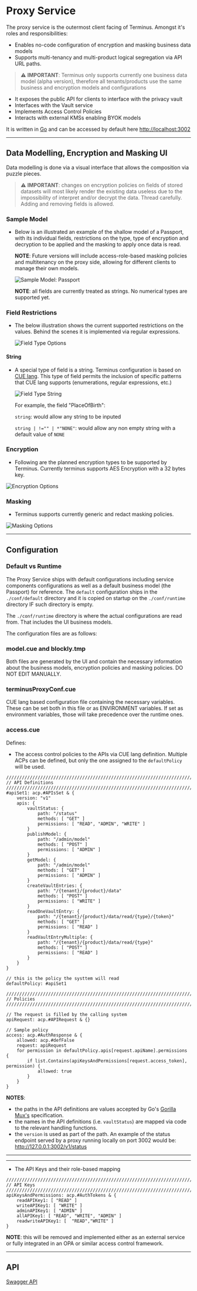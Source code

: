 # Proxy Service

The proxy service is the outermost client facing of Terminus. Amongst it's roles and responsibilities:
- Enables no-code configuration of encryption and masking business data models
- Supports multi-tenancy and multi-product logical segregation via API URL paths. 
> :warning: **IMPORTANT**: Terminus only supports currently one business data model (alpha version), therefore all tenants/products use the same business and encryption models and configurations
- It exposes the public API for clients to interface with the privacy vault
- Interfaces with the Vault service
- Implements Access Control Policies
- Interacts with external KMSs enabling BYOK models

It is written in [Go](https://go.dev/) and can be accessed by default here [http://localhost:3002](http://localhost:3002)

---
## Data Modelling, Encryption and Masking UI

Data modelling is done via a visual interface that allows the composition via puzzle pieces. 

>  :warning: **IMPORTANT**: changes on encryption policies on fields of stored datasets will most likely render the existing data useless due to the impossibility of interpret and/or decrypt the data. Thread carefully. Adding and removing fields is allowed.

### Sample Model
- Below is an illustrated an example of the shallow model of a Passport, with its individual fields, restrictions on the type, type of encryption and decryption to be applied and the masking to apply once data is read. 

    **NOTE**: Future versions will include access-role-based masking policies and multitenancy on the proxy side, allowing for different clients to manage their own models.

    ![Sample Model: Passport](./proxy_assets/SampleModel.png)

    **NOTE**: all fields are currently treated as strings. No numerical types are supported yet.

### Field Restrictions
- The below illustration shows the current supported restrictions on the values. Behind the scenes it is implemented via regular expressions.

    ![Field Type Options](./proxy_assets/FieldOptions.png)

#### String
- A special type of field is a string. Terminus configuration is based on [CUE lang](https://cuelang.org). This type of field permits the inclusion of specific patterns that CUE lang supports (enumerations, regular expressions, etc.)

    ![Field Type String](./proxy_assets/String.png)

    For example, the field "PlaceOfBirth":

    `string`: would allow any string to be inputed

    `string | !="" | *"NONE"`: would allow any non empty string with a default value of `NONE`

### Encryption
- Following are the planned encryption types to be supported by Terminus. Currently terminus supports AES Encryption with a 32 bytes key.
    
![Encryption Options](./proxy_assets/EncryptionOptions.png)
    
### Masking
- Terminus supports currently generic and redact masking policies.

![Masking Options](./proxy_assets/MaskOptions.png)

---
## Configuration
### Default vs Runtime
The Proxy Service ships with default configurations including service components configurations as well as a default business model (the Passport) for reference.
The `default` configuration ships in the `./conf/default` directory and it is copied on startup on the `./conf/runtime` directory IF such directory is empty.

The `./conf/runtime` directory is where the actual configurations are read from. That includes the UI business models.

The configuration files are as follows:

### model.cue and blockly.tmp
Both files are generated by the UI and contain the necessary information about the business models, encryption policies and masking policies. DO NOT EDIT MANUALLY.

### terminusProxyConf.cue
CUE lang based configuration file containing the necessary variables. These can be set both in this file or as ENVIRONMENT variables.
If set as environment variables, those will take precedence over the runtime ones.

### access.cue

Defines:
- The access control policies to the APIs via CUE lang definition. Multiple ACPs can be defined, but only the one assigned to the `defaultPolicy` will be used.
```
///////////////////////////////////////////////////////////////////////
// API Definitions
///////////////////////////////////////////////////////////////////////
#apiSet1: acp.#APIsSet & {
	version: "v1"
	apis: {
		vaultStatus: {
			path: "/status"
			methods: [ "GET" ]
			permissions: [ "READ", "ADMIN", "WRITE" ]
		}
		publishModel: {
			path: "/admin/model"
			methods: [ "POST" ]
			permissions: [ "ADMIN" ]
		}
		getModel: {
			path: "/admin/model"
			methods: [ "GET" ]
			permissions: [ "ADMIN" ]
		}
		createVaultEntries: {
			path: "/{tenant}/{product}/data"
			methods: [ "POST" ]
			permissions: [ "WRITE" ]
		}
		readOneVaultEntry: {
			path: "/{tenant}/{product}/data/read/{type}/{token}"
			methods: [ "GET" ]
			permissions: [ "READ" ]
		}
		readVaultEntryMultiple: {
			path: "/{tenant}/{product}/data/read/{type}"
			methods: [ "POST" ]
			permissions: [ "READ" ]
		}
	}
}

// this is the policy the systtem will read
defaultPolicy: #apiSet1

///////////////////////////////////////////////////////////////////////
// Policies
///////////////////////////////////////////////////////////////////////

// The request is filled by the calling system
apiRequest: acp.#APIRequest & {}

// Sample policy
access: acp.#AuthResponse & {
	allowed: acp.#defFalse
	request: apiRequest
	for permission in defaultPolicy.apis[request.apiName].permissions {
		if list.Contains(apiKeysAndPermissions[request.access_token], permission) {
			allowed: true
		}
	}
}

```
**NOTES**: 

- the paths in the API definitions are values accepted by Go's [Gorilla Mux's](https://github.com/gorilla/mux) specification.
- the names in the API definitions (i.e. `vaultStatus`) are mapped via code to the relevant handling functions.
- the `version` is used as part of the path. An example of the status endpoint served by a proxy running locally on port 3002 would be:
    http://127.0.0.1:3002/v1/status
    
---
---
- The API Keys and their role-based mapping
```
///////////////////////////////////////////////////////////////////////
// API Keys
///////////////////////////////////////////////////////////////////////
apiKeysAndPermissions: acp.#AuthTokens & {
	readAPIKey1: [ "READ" ]
	writeAPIKey1: [ "WRITE" ]
	adminAPIKey1: [ "ADMIN" ]
	allAPIKey1: [ "READ", "WRITE", "ADMIN" ]
	readwriteAPIKey1: [  "READ","WRITE" ]
}
```
**NOTE**: this will be removed and implemented either as an external service or fully integrated in an OPA or similar access control framework.


---
## API

[Swagger API](https://github.com/boxyhq/terminus/blob/main/swagger/proxy/swagger.json)